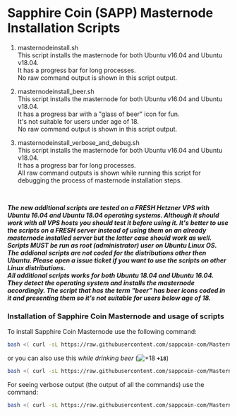 # Sapphire Coin (SAPP) Masternode Installation Scripts 

1. masternodeinstall.sh<br>
This script installs the masternode for both Ubuntu v16.04 and Ubuntu v18.04. <br>
It has a progress bar for long processes.<br>
No raw command output is shown in this script output.<br>

2. masternodeinstall_beer.sh<br>
This script installs the masternode for both Ubuntu v16.04 and Ubuntu v18.04. <br>
It has a progress bar with a "glass of beer" icon for fun. <br>
It's not suitable for users under age of 18.<br>
No raw command output is shown in this script output.<br>

3. masternodeinstall_verbose_and_debug.sh<br>
This script installs the masternode for both Ubuntu v16.04 and Ubuntu v18.04.<br>
It has a progress bar for long processes. <br>
All raw command outputs is shown while running this script for debugging the process of masternode installation steps.<br>
<br>

**_The new additional scripts are tested on a FRESH Hetzner VPS with Ubuntu 16.04 and Ubuntu 18.04 operating systems. Although it should work with all VPS hosts you should test it before using it. It's better to use the scripts on a FRESH server instead of using them on an already masternode installed server but the latter case should work as well._**<br>
**_Scripts MUST be run as root (administrator) user on Ubuntu Linux OS._**<br>
**_The addional scripts are not coded for the distributions other then Ubuntu. Please open a issue ticket if you want to use the scripts on other Linux distributions._**<br>
**_All additional scripts works for both Ubuntu 18.04 and Ubuntu 16.04. They detect the operating system and installs the masternode accordingly. The script that has the term "beer" has beer icons coded in it and presenting them so it's not suitable for users below age of 18._**<br>

### Installation of Sapphire Coin Masternode and usage of scripts

To install Sapphire Coin Masternode use the following command:
```bash
bash <( curl -sL https://raw.githubusercontent.com/sappcoin-com/MasternodeSetup/master/masternodeinstall.sh)
```

or you can also use this _while drinking beer_ (![+18](https://placehold.it/15/f03c15/000000?text=+) **`+18`**)

```bash
bash <( curl -sL https://raw.githubusercontent.com/sappcoin-com/MasternodeSetup/master/masternodeinstall_beer.sh)
```

For seeing verbose output (the output of all the commands) use the command:
```bash
bash <( curl -sL https://raw.githubusercontent.com/sappcoin-com/MasternodeSetup/master/masternodeinstall_verbose_and_debug.sh)
```
